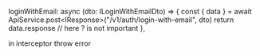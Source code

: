 loginWithEmail: async (dto: ILoginWithEmailDto) => {
const { data } = await ApiService.post<IResponse<ICurrentUser>>("/v1/auth/login-with-email", dto)
return data.response // here ? is not important
},

in interceptor throw error
